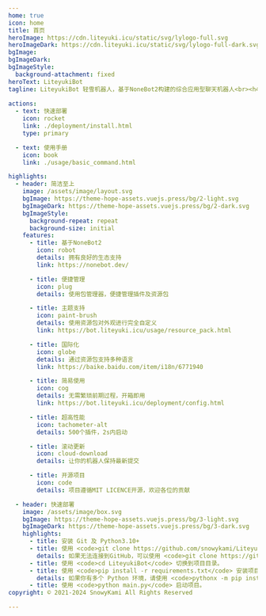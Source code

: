 ```yaml
---
home: true
icon: home
title: 首页
heroImage: https://cdn.liteyuki.icu/static/svg/lylogo-full.svg
heroImageDark: https://cdn.liteyuki.icu/static/svg/lylogo-full-dark.svg
bgImage:
bgImageDark:
bgImageStyle:
  background-attachment: fixed
heroText: LiteyukiBot
tagline: LiteyukiBot 轻雪机器人，基于NoneBot2构建的综合应用型聊天机器人<br><h4>总实例:<span id="total">0</span>&nbsp;&nbsp;&nbsp;&nbsp;当前在线:<span id="online">0</span></h4>
 
actions:
  - text: 快速部署
    icon: rocket
    link: ./deployment/install.html
    type: primary

  - text: 使用手册
    icon: book
    link: ./usage/basic_command.html

highlights:
  - header: 简洁至上
    image: /assets/image/layout.svg
    bgImage: https://theme-hope-assets.vuejs.press/bg/2-light.svg
    bgImageDark: https://theme-hope-assets.vuejs.press/bg/2-dark.svg
    bgImageStyle:
      background-repeat: repeat
      background-size: initial
    features:
      - title: 基于NoneBot2
        icon: robot
        details: 拥有良好的生态支持
        link: https://nonebot.dev/

      - title: 便捷管理
        icon: plug
        details: 使用包管理器，便捷管理插件及资源包

      - title: 主题支持
        icon: paint-brush
        details: 使用资源包对外观进行完全自定义
        link: https://bot.liteyuki.icu/usage/resource_pack.html

      - title: 国际化
        icon: globe
        details: 通过资源包支持多种语言
        link: https://baike.baidu.com/item/i18n/6771940

      - title: 简易使用
        icon: cog
        details: 无需繁琐前期过程，开箱即用
        link: https://bot.liteyuki.icu/deployment/config.html

      - title: 超高性能
        icon: tachometer-alt
        details: 500个插件，2s内启动

      - title: 滚动更新
        icon: cloud-download
        details: 让你的机器人保持最新提交

      - title: 开源项目
        icon: code
        details: 项目遵循MIT LICENCE开源，欢迎各位的贡献

  - header: 快速部署
    image: /assets/image/box.svg
    bgImage: https://theme-hope-assets.vuejs.press/bg/3-light.svg
    bgImageDark: https://theme-hope-assets.vuejs.press/bg/3-dark.svg
    highlights:
      - title: 安装 Git 及 Python3.10+
      - title: 使用 <code>git clone https://github.com/snowykami/LiteyukiBot --depth=1</code> 以克隆项目至本地。
        details: 如果无法连接到GitHub，可以使用 <code>git clone https://gitee.com/snowykami/LiteyukiBot --depth=1</code>。
      - title: 使用 <code>cd LiteyukiBot</code> 切换到项目目录。
      - title: 使用 <code>pip install -r requirements.txt</code> 安装项目依赖。
        details: 如果你有多个 Python 环境，请使用 <code>pythonx -m pip install -r requirements.txt</code>。
      - title: 使用 <code>python main.py</code> 启动项目。
copyright: © 2021-2024 SnowyKami All Rights Reserved

---
```

<script>
function updatePageData() {
  fetch("https://api.liteyuki.icu/count")
    .then(res => res.json())
    .then(data => {
      let total = document.getElementById("total");
      if(total !== null) {
        total.innerText = data.register;
      }
    })
    .catch(err => console.error(err));

  fetch("https://api.liteyuki.icu/online")
    .then(res => res.json())
    .then(data => {
        let online = document.getElementById("online");
        if(online !== null) {
            online.innerText = data.online;
        }
    })
    .catch(err => console.error(err));
}

updatePageData();

setInterval(updatePageData, 1000);
</script>